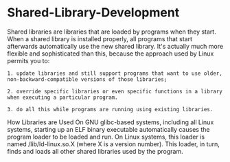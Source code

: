 # Shared-Library-Development
  Shared libraries are libraries that are loaded by programs when they start. 
When a shared library is installed properly, all programs that start afterwards
automatically use the new shared library. It's actually much more 
flexible and sophisticated than this, because the approach used by Linux permits you to:

    1. update libraries and still support programs that want to use older, non-backward-compatible versions of those libraries;

    2. override specific libraries or even specific functions in a library when executing a particular program.

    3. do all this while programs are running using existing libraries.
    
  How Libraries are Used 
    On GNU glibc-based systems, including all Linux systems, starting up an ELF binary 
    executable automatically causes the program loader to be loaded and run.
    On Linux systems, this loader is named /lib/ld-linux.so.X (where X is a version number).
    This loader, in turn, finds and loads all other shared libraries used by the program.
    
    
